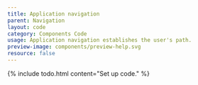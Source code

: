 ```yaml
---
title: Application navigation
parent: Navigation
layout: code
category: Components Code
usage: Application navigation establishes the user's path.
preview-image: components/preview-help.svg
resource: false
---
```


{% include todo.html content="Set up code." %}
